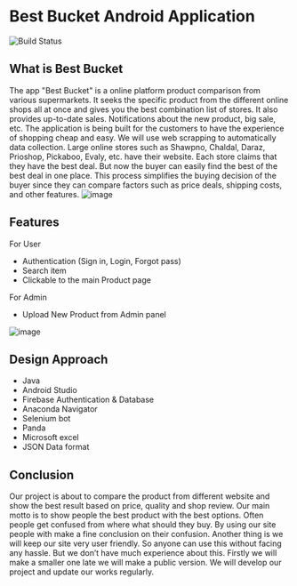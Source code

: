 # Best Bucket Android Application
![Build Status](https://travis-ci.org/joemccann/dillinger.svg?branch=master)

## What is Best Bucket

The app "Best Bucket" is a online platform product comparison from various supermarkets. It seeks the specific product from the different online shops all at once and gives you the best combination list of stores. It also provides up-to-date sales. Notifications about the new product, big sale, etc. The application is being built for the customers to have the experience of shopping cheap and easy. We will use web scrapping to automatically data collection. Large online stores such as Shawpno, Chaldal, Daraz, Prioshop, Pickaboo, Evaly, etc. have their website. Each store claims that they have the best deal. But now the buyer can easily find the best of the best deal in one place. This process simplifies the buying decision of the buyer since they can compare factors such as price deals, shipping costs, and other features. 
![image](https://user-images.githubusercontent.com/30392912/118420726-6e56a100-b6e1-11eb-8d67-85b2590cbad3.png)
## Features

For User
* Authentication (Sign in, Login, Forgot pass)
* Search item
* Clickable to the main Product page

For Admin
* Upload New Product from Admin panel

![image](https://user-images.githubusercontent.com/30392912/118420726-6e56a100-b6e1-11eb-8d67-85b2590cbad3.png)

## Design Approach
* Java 
* Android Studio
* Firebase Authentication & Database
* Anaconda Navigator 
* Selenium bot 
* Panda 
* Microsoft excel 
* JSON Data format

## Conclusion

Our project is about to compare the product from different website and show the best result based on price, quality and shop review. Our main motto is to show people the best product with the best options. Often people get confused from where what should they buy. By using our site people with make a fine conclusion on their confusion. Another thing is we will keep our site very user friendly. So anyone can use this without facing any hassle. But we don’t have much experience about this. Firstly we will make a smaller one late we will make a public version. We will develop our project and update our works regularly. 



[//]: # (These are reference links used in the body of this note and get stripped out when the markdown processor does its job. There is no need to format nicely because it shouldn't be seen. Thanks SO - http://stackoverflow.com/questions/4823468/store-comments-in-markdown-syntax)

   [dill]: <https://github.com/joemccann/dillinger>
   [git-repo-url]: <https://github.com/joemccann/dillinger.git>
   [john gruber]: <http://daringfireball.net>
   [df1]: <http://daringfireball.net/projects/markdown/>
   [markdown-it]: <https://github.com/markdown-it/markdown-it>
   [Ace Editor]: <http://ace.ajax.org>
   [node.js]: <http://nodejs.org>
   [Twitter Bootstrap]: <http://twitter.github.com/bootstrap/>
   [jQuery]: <http://jquery.com>
   [@tjholowaychuk]: <http://twitter.com/tjholowaychuk>
   [express]: <http://expressjs.com>
   [AngularJS]: <http://angularjs.org>
   [Gulp]: <http://gulpjs.com>

   [PlDb]: <https://github.com/joemccann/dillinger/tree/master/plugins/dropbox/README.md>
   [PlGh]: <https://github.com/joemccann/dillinger/tree/master/plugins/github/README.md>
   [PlGd]: <https://github.com/joemccann/dillinger/tree/master/plugins/googledrive/README.md>
   [PlOd]: <https://github.com/joemccann/dillinger/tree/master/plugins/onedrive/README.md>
   [PlMe]: <https://github.com/joemccann/dillinger/tree/master/plugins/medium/README.md>
   [PlGa]: <https://github.com/RahulHP/dillinger/blob/master/plugins/googleanalytics/README.md>

       
